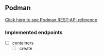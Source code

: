 ## Podman
[Click here to see Podman REST-API reference](https://docs.podman.io/en/latest/_static/api.html).

### Implemented endpoints
- [ ] containers
  - [ ] create